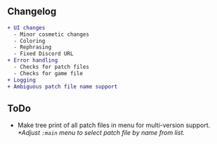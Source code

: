 ## Changelog
```diff
+ UI changes
  - Minor cosmetic changes
  - Coloring
  - Rephrasing
  - Fixed Discord URL
+ Error handling
  - Checks for patch files
  - Checks for game file
+ Logging
+ Ambiguous patch file name support
```

## ToDo
- Make tree print of all patch files in menu for multi-version support.
_*Adjust `:main` menu to select patch file by name from list._